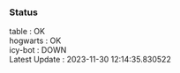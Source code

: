 ### Status


table : OK  
hogwarts : OK  
icy-bot : DOWN  
Latest Update : 2023-11-30 12:14:35.830522

